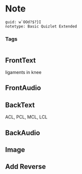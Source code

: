 # Note
```
guid: w`OOd?$?}I
notetype: Basic Quizlet Extended
```

### Tags
```
```

## FrontText
ligaments in knee

## FrontAudio


## BackText
ACL, PCL, MCL, LCL

## BackAudio


## Image


## Add Reverse

